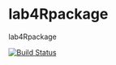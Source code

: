 # lab4Rpackage
lab4Rpackage

[![Build Status](https://app.travis-ci.com/linuskage2021/lab4Rpackage.svg?branch=main)](https://app.travis-ci.com/linuskage2021/lab4Rpackage)

